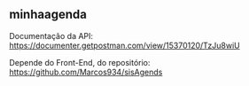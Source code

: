 ## minhaagenda

Documentação da API: https://documenter.getpostman.com/view/15370120/TzJu8wiU 

Depende do Front-End, do repositório: https://github.com/Marcos934/sisAgends

